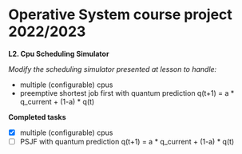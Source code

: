 # Operative System course project 2022/2023
**L2. Cpu Scheduling Simulator**

_Modify the scheduling simulator presented at lesson to handle:_
+ multiple (configurable) cpus
+ preemptive shortest job first with quantum prediction q(t+1) = a * q_current + (1-a) * q(t)

**Completed tasks**

- [x] multiple (configurable) cpus
- [ ] PSJF with quantum prediction q(t+1) = a * q_current + (1-a) * q(t)
